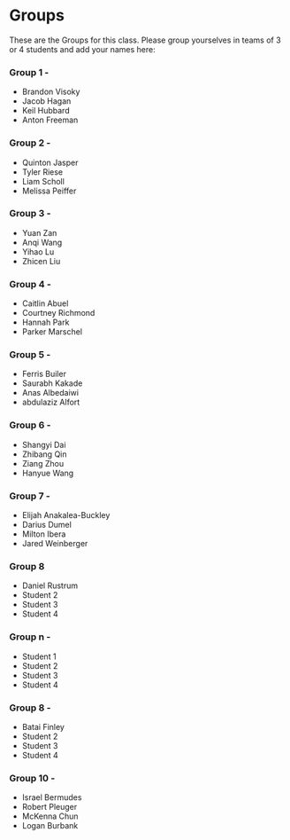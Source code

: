 # Groups

These are the Groups for this class. Please group yourselves in teams of 3 or 4 students and add your names here:

### Group 1 - <GROUPNAME>
* Brandon Visoky
* Jacob Hagan
* Keil Hubbard
* Anton Freeman

### Group 2 - <GROUPNAME>
* Quinton Jasper
* Tyler Riese
* Liam Scholl
* Melissa Peiffer
  
### Group 3 - <GROUPNAME>
* Yuan Zan
* Anqi Wang
* Yihao Lu
* Zhicen Liu

### Group 4 - <GROUPNAME>
* Caitlin Abuel
* Courtney Richmond
* Hannah Park
* Parker Marschel

### Group 5 - <GROUPNAME>
* Ferris Builer
* Saurabh Kakade
* Anas Albedaiwi
* abdulaziz Alfort

### Group 6 - <GROUPNAME>
* Shangyi Dai
* Zhibang Qin
* Ziang Zhou
* Hanyue Wang

### Group 7 - <GROUPNAME>
* Elijah Anakalea-Buckley
* Darius Dumel
* Milton Ibera
* Jared Weinberger
  
### Group 8
* Daniel Rustrum
* Student 2
* Student 3
* Student 4

### Group n - <GROUPNAME>
* Student 1
* Student 2
* Student 3
* Student 4

### Group 8 - <GROUPNAME>
* Batai Finley
* Student 2
* Student 3
* Student 4
  
### Group 10 - 
* Israel Bermudes
* Robert Pleuger
* McKenna Chun
* Logan Burbank

